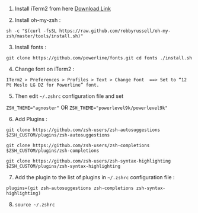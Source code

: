 1. Install iTerm2 from here [Download Link](https://www.iterm2.com/)

2. Install oh-my-zsh :

 `sh -c "$(curl -fsSL https://raw.github.com/robbyrussell/oh-my-zsh/master/tools/install.sh)"`
 
3. Install fonts :

 `git clone https://github.com/powerline/fonts.git
 cd fonts
 ./install.sh`

4. Change font on iTerm2 :

 `ITerm2 > Preferences > Profiles > Text > Change Font  ==> Set to “12 Pt Meslo LG DZ for Powerline” font.`

5. Then edit `~/.zshrc` configuration file and set

 `ZSH_THEME="agnoster"` OR `ZSH_THEME="powerlevel9k/powerlevel9k"`

6. Add Plugins :

 `git clone https://github.com/zsh-users/zsh-autosuggestions $ZSH_CUSTOM/plugins/zsh-autosuggestions`
 
 `git clone https://github.com/zsh-users/zsh-completions $ZSH_CUSTOM/plugins/zsh-completions`
 
 `git clone https://github.com/zsh-users/zsh-syntax-highlighting $ZSH_CUSTOM/plugins/zsh-syntax-highlighting`

7. Add the plugin to the list of plugins in `~/.zshrc` configuration file :

 `plugins=(git zsh-autosuggestions zsh-completions zsh-syntax-highlighting)`
 
8. `source ~/.zshrc`
